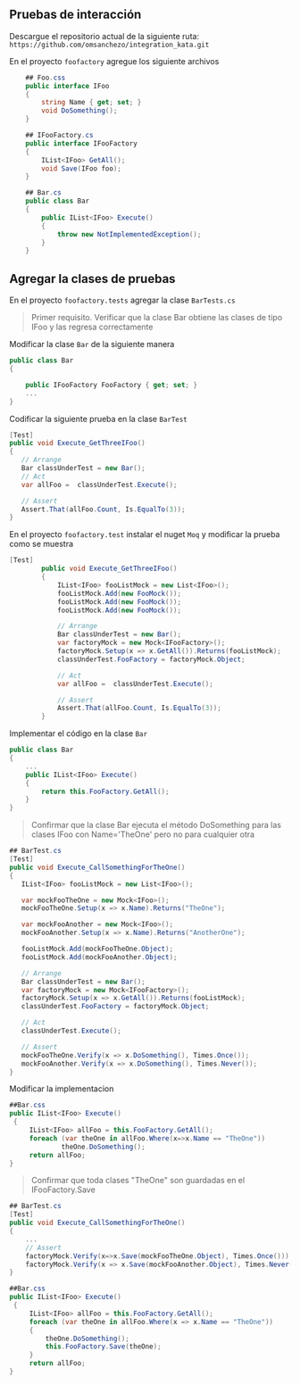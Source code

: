 
## Pruebas de interacción

Descargue el repositorio actual de la siguiente ruta: `https://github.com/omsanchezo/integration_kata.git`

En el proyecto  `foofactory` agregue los siguiente archivos

```csharp
    ## Foo.css
    public interface IFoo
    {
        string Name { get; set; }
        void DoSomething();
    }
```

```csharp
    ## IFooFactory.cs
    public interface IFooFactory
    {
        IList<IFoo> GetAll();
        void Save(IFoo foo);
    }
```

```csharp
    ## Bar.cs
    public class Bar
    {
        public IList<IFoo> Execute()
        {
            throw new NotImplementedException();
        }
    }
```

## Agregar la clases de pruebas

En el proyecto `foofactory.tests` agregar la clase `BarTests.cs` 

> Primer requisito. Verificar que la clase Bar obtiene las clases de tipo IFoo y las regresa correctamente

Modificar la clase `Bar` de la siguiente manera

```csharp
public class Bar
{

    public IFooFactory FooFactory { get; set; }
    ...   
}
```

Codificar la siguiente prueba en la clase `BarTest`

```csharp
[Test]
public void Execute_GetThreeIFoo()
{
   // Arrange
   Bar classUnderTest = new Bar();
   // Act
   var allFoo =  classUnderTest.Execute();

   // Assert
   Assert.That(allFoo.Count, Is.EqualTo(3));
}
```

En el proyecto  `foofactory.test` instalar el nuget `Moq` y modificar la prueba como se muestra

```csharp
[Test]
        public void Execute_GetThreeIFoo()
        {
            IList<IFoo> fooListMock = new List<IFoo>();
            fooListMock.Add(new FooMock());
            fooListMock.Add(new FooMock());
            fooListMock.Add(new FooMock());

            // Arrange
            Bar classUnderTest = new Bar();
            var factoryMock = new Mock<IFooFactory>();
            factoryMock.Setup(x => x.GetAll()).Returns(fooListMock);
            classUnderTest.FooFactory = factoryMock.Object;

            // Act
            var allFoo =  classUnderTest.Execute();

            // Assert
            Assert.That(allFoo.Count, Is.EqualTo(3));
        }
```

Implementar el código en la clase `Bar`

```csharp
public class Bar
{
	...
    public IList<IFoo> Execute()
    {
        return this.FooFactory.GetAll();
    }
}
```

> Confirmar que la clase Bar ejecuta el método DoSomething para las clases IFoo con Name='TheOne' pero no para cualquier otra

```csharp
## BarTest.cs
[Test]
public void Execute_CallSomethingForTheOne()
{
   IList<IFoo> fooListMock = new List<IFoo>();

   var mockFooTheOne = new Mock<IFoo>();
   mockFooTheOne.Setup(x => x.Name).Returns("TheOne");

   var mockFooAnother = new Mock<IFoo>();
   mockFooAnother.Setup(x => x.Name).Returns("AnotherOne");

   fooListMock.Add(mockFooTheOne.Object);
   fooListMock.Add(mockFooAnother.Object);

   // Arrange
   Bar classUnderTest = new Bar();
   var factoryMock = new Mock<IFooFactory>();
   factoryMock.Setup(x => x.GetAll()).Returns(fooListMock);
   classUnderTest.FooFactory = factoryMock.Object;

   // Act
   classUnderTest.Execute();

   // Assert
   mockFooTheOne.Verify(x => x.DoSomething(), Times.Once());
   mockFooAnother.Verify(x => x.DoSomething(), Times.Never());
}
```
Modificar la implementacion 

```csharp
##Bar.css
public IList<IFoo> Execute()
 {
     IList<IFoo> allFoo = this.FooFactory.GetAll();
     foreach (var theOne in allFoo.Where(x=>x.Name == "TheOne"))
             theOne.DoSomething();
     return allFoo;
}
```

> Confirmar que toda clases "TheOne" son guardadas en el IFooFactory.Save

```csharp
## BarTest.cs
[Test]
public void Execute_CallSomethingForTheOne()
{
	...
	// Assert
	factoryMock.Verify(x=>x.Save(mockFooTheOne.Object), Times.Once()))
	factoryMock.Verify(x => x.Save(mockFooAnother.Object), Times.Never()))
}
```
```csharp
##Bar.css
public IList<IFoo> Execute()
 {
     IList<IFoo> allFoo = this.FooFactory.GetAll();
     foreach (var theOne in allFoo.Where(x => x.Name == "TheOne"))
     {
         theOne.DoSomething();
         this.FooFactory.Save(theOne);
     }
     return allFoo;
}
```
